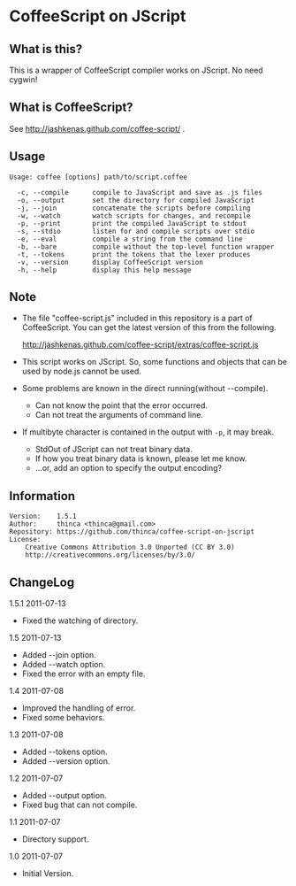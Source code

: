 # CoffeeScript on JScript

## What is this?

This is a wrapper of CoffeeScript compiler works on JScript.
No need cygwin!

## What is CoffeeScript?

See http://jashkenas.github.com/coffee-script/ .

## Usage

    Usage: coffee [options] path/to/script.coffee

      -c, --compile      compile to JavaScript and save as .js files
      -o, --output       set the directory for compiled JavaScript
      -j, --join         concatenate the scripts before compiling
      -w, --watch        watch scripts for changes, and recompile
      -p, --print        print the compiled JavaScript to stdout
      -s, --stdio        listen for and compile scripts over stdio
      -e, --eval         compile a string from the command line
      -b, --bare         compile without the top-level function wrapper
      -t, --tokens       print the tokens that the lexer produces
      -v, --version      display CoffeeScript version
      -h, --help         display this help message

## Note

- The file "coffee-script.js" included in this repository is a part of CoffeeScript.
  You can get the latest version of this from the following.

  http://jashkenas.github.com/coffee-script/extras/coffee-script.js

- This script works on JScript. So, some functions and objects that can be used by node.js cannot be used.

- Some problems are known in the direct running(without --compile).
  - Can not know the point that the error occurred.
  - Can not treat the arguments of command line.

- If multibyte character is contained in the output with `-p`, it may break.
  - StdOut of JScript can not treat binary data.
  - If how you treat binary data is known, please let me know.
  - ...or, add an option to specify the output encoding?

## Information

    Version:    1.5.1
    Author:     thinca <thinca@gmail.com>
    Repository: https://github.com/thinca/coffee-script-on-jscript
    License:
        Creative Commons Attribution 3.0 Unported (CC BY 3.0)
        http://creativecommons.org/licenses/by/3.0/


## ChangeLog

1.5.1  2011-07-13

- Fixed the watching of directory.

1.5  2011-07-13

- Added --join option.
- Added --watch option.
- Fixed the error with an empty file.

1.4  2011-07-08

- Improved the handling of error.
- Fixed some behaviors.

1.3  2011-07-08

- Added --tokens option.
- Added --version option.

1.2  2011-07-07

- Added --output option.
- Fixed bug that can not compile.

1.1  2011-07-07

- Directory support.

1.0  2011-07-07

- Initial Version.
